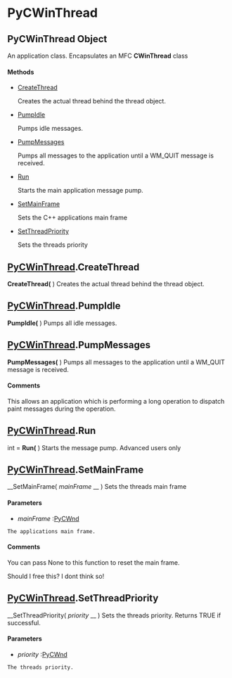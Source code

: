 # PyCWinThread

## PyCWinThread Object

An application class.  Encapsulates an MFC __CWinThread__ class

#### Methods


  - [CreateThread](PyCWinThread.md#pycwinthreadcreatethread)

    Creates the actual thread behind the thread object.&nbsp;

  - [PumpIdle](PyCWinThread.md#pycwinthreadpumpidle)

    Pumps idle messages.&nbsp;

  - [PumpMessages](PyCWinThread.md#pycwinthreadpumpmessages)

    Pumps all messages to the application until a WM_QUIT message is received.&nbsp;

  - [Run](PyCWinThread.md#pycwinthreadrun)

    Starts the main application message pump.&nbsp;

  - [SetMainFrame](PyCWinThread.md#pycwinthreadsetmainframe)

    Sets the C++ applications main frame&nbsp;

  - [SetThreadPriority](PyCWinThread.md#pycwinthreadsetthreadpriority)

    Sets the threads priority&nbsp;

## [PyCWinThread](#pycwinthread).CreateThread

 __CreateThread(__ )
Creates the actual thread behind the thread object.

## [PyCWinThread](#pycwinthread).PumpIdle

 __PumpIdle(__ )
Pumps all idle messages.

## [PyCWinThread](#pycwinthread).PumpMessages

 __PumpMessages(__ )
Pumps all messages to the application until a WM_QUIT message is received.

#### Comments
This allows an application which is performing a long operation to dispatch paint messages during the operation.

## [PyCWinThread](#pycwinthread).Run

int = __Run(__ )
Starts the message pump.  Advanced users only

## [PyCWinThread](#pycwinthread).SetMainFrame

 __SetMainFrame( *mainFrame* __ )
Sets the threads main frame

#### Parameters


  -  *mainFrame* :[PyCWnd](#pycwnd)

    The applications main frame.

#### Comments
You can pass None to this function to reset the main frame. 

Should I free this?  I dont think so!

## [PyCWinThread](#pycwinthread).SetThreadPriority

 __SetThreadPriority( *priority* __ )
Sets the threads priority.  Returns TRUE if successful.

#### Parameters


  -  *priority* :[PyCWnd](#pycwnd)

    The threads priority.